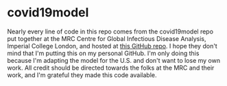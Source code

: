 # covid19model

Nearly every line of code in this repo comes from the covid19model repo put together at the MRC Centre for Global Infectious Disease Analysis, Imperial College London, and hosted at [this GitHub repo](https://github.com/ImperialCollegeLondon/covid19model). I hope they don't mind that I'm putting this on my personal GitHub. I'm only doing this because I'm adapting the model for the U.S. and don't want to lose my own work. All credit should be directed towards the folks at the MRC and their work, and I'm grateful they made this code available.
